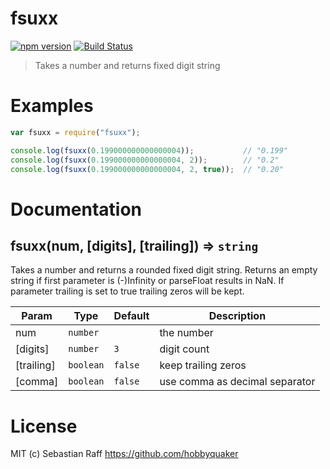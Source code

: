 # fsuxx

[![npm version](https://badge.fury.io/js/fsuxx.svg)](https://badge.fury.io/js/fsuxx) [![Build Status](https://travis-ci.org/hobbyquaker/fsuxx.svg?branch=master)](https://travis-ci.org/hobbyquaker/fsuxx)

> Takes a number and returns fixed digit string

# Examples

```javascript
var fsuxx = require("fsuxx");

console.log(fsuxx(0.199000000000000004));           // "0.199"
console.log(fsuxx(0.199000000000000004, 2));        // "0.2"
console.log(fsuxx(0.199000000000000004, 2, true));  // "0.20"
```


# Documentation

## fsuxx(num, [digits], [trailing]) ⇒ <code>string</code>
Takes a number and returns a rounded fixed digit string. Returns an empty string if first parameter is (-)Infinity or 
parseFloat results in NaN. If parameter trailing is set to true trailing zeros will be kept.

| Param | Type | Default | Description |
| --- | --- | --- | --- |
| num | <code>number</code> |  | the number |
| [digits] | <code>number</code> | <code>3</code> | digit count |
| [trailing] | <code>boolean</code> | <code>false</code> | keep trailing zeros |
| [comma] | <code>boolean</code> | <code>false</code> | use comma as decimal separator |


# License

MIT (c) Sebastian Raff https://github.com/hobbyquaker